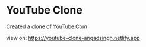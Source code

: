 # YouTube Clone
 Created a clone of YouTube.Com 

view on: https://youtube-clone-angadsingh.netlify.app
